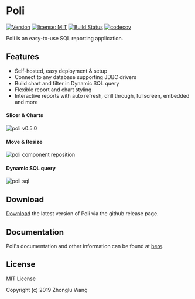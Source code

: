 # Poli

[![Version](https://img.shields.io/badge/Version-0.6.0-0065FF.svg)](#)
[![license: MIT](https://img.shields.io/badge/license-MIT-orange.svg)](https://opensource.org/licenses/MIT)
[![Build Status](https://travis-ci.org/shzlw/poli.svg?branch=master)](https://travis-ci.org/shzlw/poli)
[![codecov](https://codecov.io/gh/shzlw/poli/branch/master/graph/badge.svg)](https://codecov.io/gh/shzlw/poli)

Poli is an easy-to-use SQL reporting application.

## Features

* Self-hosted, easy deployment & setup
* Connect to any database supporting JDBC drivers
* Build chart and filter in Dynamic SQL query
* Flexible report and chart styling
* Interactive reports with auto refresh, drill through, fullscreen, embedded and more

#### Slicer & Charts

![poli v0.5.0](http://66.228.42.235:8080/poli_0.5.0.gif)

#### Move & Resize

![poli component reposition](http://66.228.42.235:8080/report9.jpg)

#### Dynamic SQL query

![poli sql](http://66.228.42.235:8080/report13.jpg)

## Download

[Download](https://github.com/shzlw/poli/releases) the latest version of Poli via the github release page.

## Documentation

Poli's documentation and other information can be found at [here](https://shzlw.github.io/poli/).

## License

MIT License

Copyright (c) 2019 Zhonglu Wang
